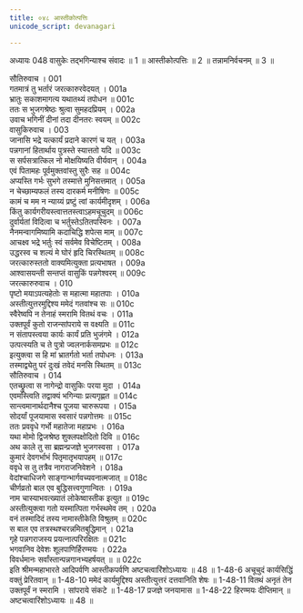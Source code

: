 ```yaml
---
title: ०४८ आस्तीकोत्पत्तिः
unicode_script: devanagari

---
```



अध्यायः 048
वासुकेः तद्भगिन्याश्च संवादः ॥ 1 ॥ आस्तीकोत्पत्तिः ॥ 2 ॥ तन्नामनिर्वचनम् ॥ 3 ॥ 

सौतिरुवाच । 	001  
गतमात्रं तु भर्तारं जरत्कारुरवेदयत् ।	001a  
भ्रातुः सकाशमागत्य यथातथ्यं तपोधन ॥	001c  
ततः स भुजगश्रेष्ठः श्रुत्वा सुमहदप्रियम् ।	002a  
उवाच भगिनीं दीनां तदा दीनतरः स्वयम् ॥	002c  
वासुकिरुवाच । 	003  
जानासि भद्रे यत्कार्यं प्रदाने कारणं च यत् ।	003a  
पन्नगानां हितार्थाय पुत्रस्ते स्यात्ततो यदि ॥	003c  
स सर्पसत्रात्किल नो मोक्षयिष्यति वीर्यवान् ।	004a  
एवं पितामहः पूर्वमुक्तवांस्तु सुरैः सह ॥	004c  
अप्यस्ति गर्भः सुभगे तस्मात्ते मुनिसत्तमात् ।	005a  
न चेच्छाम्यफलं तस्य दारकर्म मनीषिणः ॥	005c  
कामं च मम न न्याय्यं प्रष्टुं त्वां कार्यमीदृशम् ।	006a  
किंतु कार्यगरीयस्त्वात्ततस्त्वाऽहमचूचुदम् ॥	006c  
दुर्वार्यतां विदित्वा च भर्तुस्तेऽतितपस्विनः ।	007a  
नैनमन्वागमिष्यामि कदाचिद्धि शपेत्स माम् ॥	007c  
आचक्ष्व भद्रे भर्तुः स्वं सर्वमेव विचेष्टितम् ।	008a  
उद्धरस्व च शल्यं मे घोरं हृदि चिरस्थितम् ॥	008c  
जरत्कारुस्ततो वाक्यमित्युक्ता प्रत्यभाषत ।	009a  
आश्वासयन्ती सन्तप्तं वासुकिं पन्नगेश्वरम् ॥	009c  
जरत्कारुरुवाच । 	010  
पृष्टो मयाऽपत्यहेतोः स महात्मा महातपाः ।	010a  
अस्तीत्युत्तरमुद्दिश्य ममेदं गतवांश्च सः ॥	010c  
स्वैरेष्वपि न तेनाहं स्मरामि वितथं वचः ।	011a  
उक्तपूर्वं कुतो राजन्सांपराये स वक्ष्यति ॥	011c  
न संतापस्त्वया कार्यः कार्यं प्रति भुजंगमे ।	012a  
उत्पत्स्यति च ते पुत्रो ज्वलनार्कसमप्रभः ॥	012c  
इत्युक्त्वा स हि मां भ्रातर्गतो भर्ता तपोधनः ।	013a  
तस्माद्व्येतु परं दुःखं तवेदं मनसि स्थितम् ॥	013c  
सौतिरुवाच । 	014  
एतच्छ्रुत्वा स नागेन्द्रो वासुकिः परया मुदा ।	014a  
एवमस्त्विति तद्वाक्यं भगिन्याः प्रत्यगृह्णत ॥	014c  
सान्त्वमानार्थदानैश्च पूजया चारुरूपया ।	015a  
सोदर्यां पूजयामास स्वसारं पन्नगोत्तमः ॥	015c  
ततः प्रववृधे गर्भो महातेजा महाप्रभः ।	016a  
यथा मोमो द्विजश्रेष्ठ शुक्लपक्षोदितो दिवि ॥	016c  
अथ काले तु सा ब्रह्मन्प्रजज्ञे भुजगस्वसा ।	017a  
कुमारं देवगर्भाभं पितृमातृभयापहम् ॥	017c  
ववृधे स तु तत्रैव नागराजनिवेशने ।	018a  
वेदांश्चाधिजगे साङ्गान्भार्गवच्यवनात्मजात् ॥	018c  
चीर्णव्रतो बाल एव बुद्धिसत्त्वगुणान्वितः ।	019a  
नाम चास्याभवत्ख्यातं लोकेष्वास्तीक इत्युत ॥	019c  
अस्तीत्युक्त्वा गतो यस्मात्पिता गर्भस्थमेव तम् ।	020a  
वनं तस्मादिदं तस्य नामास्तीकेति विश्रुतम् ॥	020c  
स बाल एव तत्रस्थश्चरन्नमितबुद्धिमान् ।	021a  
गृहे पन्नगराजस्य प्रयत्नात्परिरक्षितः ॥	021c  
भगवानिव देवेशः शूलपाणिर्हिरण्मयः ।	022a  
विवर्धमानः सर्वांस्तान्पन्नगानभ्यहर्षयत् ॥ ॥	022c  
इति श्रीमन्महाभारते आदिपर्वणि आस्तीकपर्वणि अष्टचत्वारिंशोऽध्यायः ॥ 48 ॥ 
1-48-6 अचूचुदं कार्यसिद्धिं वक्तुं प्रेरितवान् ॥ 1-48-10 ममेदं कार्यमुद्दिश्य अस्तीत्युत्तरं दत्तवानिति शेषः ॥ 1-48-11 वितथं अनृतं तेन उक्तपूर्वं न स्मरामि । सांपराये संकटे ॥ 1-48-17 प्रजज्ञे जनयामास ॥ 1-48-22 हिरण्मयः दीप्तिमान् ॥ अष्टचत्वारिंशोऽध्यायः ॥ 48 ॥ 